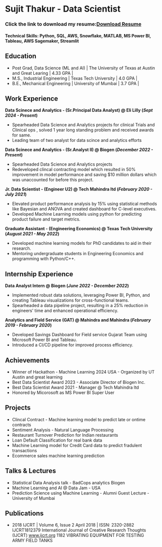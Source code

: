 
# Sujit Thakur - Data Scientist
### Click the link to download my resume:[Download Resume](asset/SujitTThakur.pdf)
#### Technical Skills: Python, SQL, AWS, Snowflake, MATLAB, MS Power BI, Tableau, AWS Sagemaker, Streamlit

## Education
- Post Grad, Data Science (ML and AI) | The University of Texas at Austin and Great Learing  | 4.33 GPA |							       		
- M.S., Industrial Engineering      	| Texas Tech University                                | 4.0 GPA  | 	 			        		
- B.E., Mechanical Engineering        | University of Mumbai                                 | 3.7 GPA  | 

## Work Experience
**Data Scinece and Analytics - (Sr.Principal Data Analyst) @ Eli Lilly  (_Sept 2024 - Present_)**
- Spearheaded Data Science and Analytics projects for clinical Trials and Clinical ops , solved 1 year long standing problem and received awards for same.
- Leading team of two analyst for data scince and analytics efforts

**Data Scinece and Analytics - (Sr.Analyst II) @ Biogen (_December 2022 - Present_)**
- Spearheaded Data Science and Analytics projects 
- Redeveloped clincal contracting model which resulted in 50% improvement in model performance and saving $10 million dollars which was unaccounted for before this project.

**Jr. Data Scientist - (Engineer U2) @ Tech Mahindra ltd (_February 2020 - July 2021_)**
- Elevated product performance analysis by 15% using statistical methods like Bayesian and ANOVA and created dashboard for C-level executives.
- Developed Machine Learning models using python for predicting product failure and target metrics.

**Graduate Assistant - (Engineering Economics) @ Texas Tech University (_August 2021 - May 2022_)**
- Developed machine learning models for PhD candidates to aid in their research.
- Mentoring undergraduate students in Engineering Economics and programming with Python/C++.

## Internship Experience

**Data Analyst Intern  @ Biogen (_June 2022 - December 2022_)**
- Implemented robust data solutions, leveraging Power BI, Python, and creating Tableau visualizations for cross-functional teams.
- Spearheaded a data pipeline project, resulting in a 25% reduction in engineers' time and enhanced operational efficiency.

**Analytics and Field Service (GAT)  @ Mahindra and Mahindra (_February 2019 - February 2020_)**
- Developed Savings Dashboard for Field service Gujarat Team using Microsoft Power BI and Tableau.
- Introduced a CI/CD pipeline for improved process efficiency.


## Achievements 

- Winner of Hackathon - Machine Learning 2024 USA - Organized by UT Austin and great learning
- Best Data Scientist Award 2023 - Associate Director of Biogen Inc.
- Best Data Scientist Award 2021 - Manager @ Tech Mahindra ltd
- Honored by Micorosoft as MS Power BI Super User


## Projects
-  Clincal Contract - Machine learning model to predict late or ontime contracts
-  Sentiment Analysis - Natural Language Processing
-  Restaurant Turnover Prediction for Indian restaurants
-  Loan Default Classification for real bank data
-  Machine Learning model for Credit Card data to predict fradulent transactions
-  Ecommerce sales machine learning prediction


## Talks & Lectures
- Statistical Data Analysis talk - BadCops analytics Biogen
- Machine Learning and AI @ Data Jam - USA
- Prediction Science using Machine Learning - Alumni Guest Lecture - University of Mumbai

## Publications
- 2018 IJCRT | Volume 6, Issue 2 April 2018 | ISSN: 2320-2882
IJCRT1812379 International Journal of Creative Research Thoughts (IJCRT) www.ijcrt.org 1182
VIBRATING EQUIPMENT FOR TESTING ARMY FIELD TANKS
